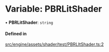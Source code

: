 # Variable: PBRLitShader

• **PBRLitShader**: `string`

#### Defined in

[src/engine/assets/shader/test/PBRLItShader.ts:2](https://github.com/Orillusion/orillusion/blob/main/src/engine/assets/shader/test/PBRLItShader.ts#L2)
